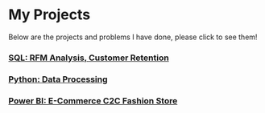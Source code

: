 # My Projects
Below are the projects and problems I have done, please click to see them!
### [SQL: RFM Analysis, Customer Retention]( )

### [Python: Data Processing](https://github.com/quocanh15702/Python_DataProcessing.git)

### [Power BI: E-Commerce C2C Fashion Store](https://app.powerbi.com/view?r=eyJrIjoiYTIyYjA2ZGUtNzRiZC00MzM2LWFjYTAtM2U5ZDJiZDFkMGMwIiwidCI6ImFmMWYzNzUzLTM5MjUtNGU2Zi05NDliLTk3YzAwNzMyMDgwMyIsImMiOjEwfQ%3D%3D&pageName=ReportSection3de2d46356984c560c67)
